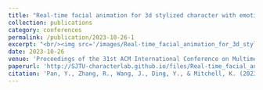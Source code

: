 ```yaml
---
title: "Real-time facial animation for 3d stylized character with emotion dynamics"
collection: publications
category: conferences
permalink: /publication/2023-10-26-1
excerpt: "<br/><img src='/images/Real-time_facial_animation_for_3d_stylized_character_with_emotion_dynamics.png'>"
date: 2023-10-26
venue: 'Proceedings of the 31st ACM International Conference on Multimedia'
paperurl: 'http://SJTU-characterlab.github.io/files/Real-time_facial_animation_for_3d_stylized_character_with_emotion_dynamics.pdf'
citation: 'Pan, Y., Zhang, R., Wang, J., Ding, Y., & Mitchell, K. (2023, October). Real-time facial animation for 3d stylized character with emotion dynamics. In Proceedings of the 31st ACM International Conference on Multimedia (pp. 6851-6859).'
---
```

